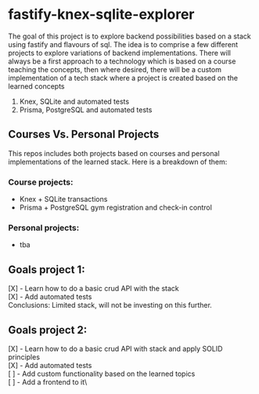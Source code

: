 # fastify-knex-sqlite-explorer
The goal of this project is to explore backend possibilities based on a stack using fastify and flavours of sql.
The idea is to comprise a few different projects to explore variations of backend implementations. There will always be a first approach to a technology which is based on a course teaching the concepts, then where desired, there will be a custom implementation of a tech stack where a project is created based on the learned concepts
1. Knex, SQLite and automated tests
2. Prisma, PostgreSQL and automated tests

## Courses Vs. Personal Projects
This repos includes both projects based on courses and personal implementations of the learned stack. Here is a breakdown of them:

### Course projects:
- Knex + SQLite transactions
- Prisma + PostgreSQL gym registration and check-in control

### Personal projects:
- tba

## Goals project 1:
[X] - Learn how to do a basic crud API with the stack\
[X] - Add automated tests\
Conclusions: Limited stack, will not be investing on this further.

## Goals project 2:
[X] - Learn how to do a basic crud API with stack and apply SOLID principles\
[X] - Add automated tests\
[ ] - Add custom functionality based on the learned topics\
[ ] - Add a frontend to it\

